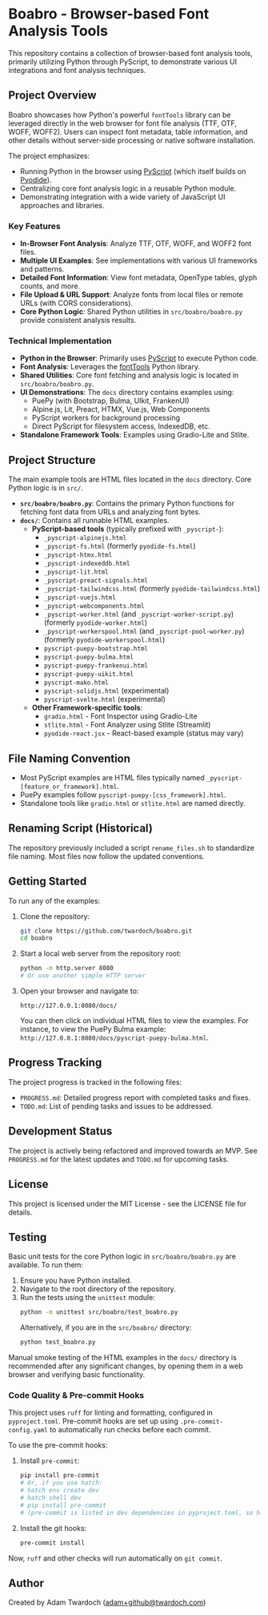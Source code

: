 # Boabro - Browser-based Font Analysis Tools

This repository contains a collection of browser-based font analysis tools, primarily utilizing Python through PyScript, to demonstrate various UI integrations and font analysis techniques.

## Project Overview

Boabro showcases how Python's powerful `fontTools` library can be leveraged directly in the web browser for font file analysis (TTF, OTF, WOFF, WOFF2). Users can inspect font metadata, table information, and other details without server-side processing or native software installation.

The project emphasizes:
- Running Python in the browser using [PyScript](https://pyscript.net/) (which itself builds on [Pyodide](https://pyodide.org/)).
- Centralizing core font analysis logic in a reusable Python module.
- Demonstrating integration with a wide variety of JavaScript UI approaches and libraries.

### Key Features

- **In-Browser Font Analysis**: Analyze TTF, OTF, WOFF, and WOFF2 font files.
- **Multiple UI Examples**: See implementations with various UI frameworks and patterns.
- **Detailed Font Information**: View font metadata, OpenType tables, glyph counts, and more.
- **File Upload & URL Support**: Analyze fonts from local files or remote URLs (with CORS considerations).
- **Core Python Logic**: Shared Python utilities in `src/boabro/boabro.py` provide consistent analysis results.

### Technical Implementation

- **Python in the Browser**: Primarily uses [PyScript](https://pyscript.net/) to execute Python code.
- **Font Analysis**: Leverages the [fontTools](https://github.com/fonttools/fonttools) Python library.
- **Shared Utilities**: Core font fetching and analysis logic is located in `src/boabro/boabro.py`.
- **UI Demonstrations**: The `docs` directory contains examples using:
    - PuePy (with Bootstrap, Bulma, UIkit, FrankenUI)
    - Alpine.js, Lit, Preact, HTMX, Vue.js, Web Components
    - PyScript workers for background processing
    - Direct PyScript for filesystem access, IndexedDB, etc.
- **Standalone Framework Tools**: Examples using Gradio-Lite and Stlite.

## Project Structure

The main example tools are HTML files located in the `docs` directory. Core Python logic is in `src/`.

- **`src/boabro/boabro.py`**: Contains the primary Python functions for fetching font data from URLs and analyzing font bytes.
- **`docs/`**: Contains all runnable HTML examples.
    - **PyScript-based tools** (typically prefixed with `_pyscript-`):
        - `_pyscript-alpinejs.html`
        - `_pyscript-fs.html` (formerly `pyodide-fs.html`)
        - `_pyscript-htmx.html`
        - `_pyscript-indexeddb.html`
        - `_pyscript-lit.html`
        - `_pyscript-preact-signals.html`
        - `_pyscript-tailwindcss.html` (formerly `pyodide-tailwindcss.html`)
        - `_pyscript-vuejs.html`
        - `_pyscript-webcomponents.html`
        - `_pyscript-worker.html` (and `_pyscript-worker-script.py`) (formerly `pyodide-worker.html`)
        - `_pyscript-workerspool.html` (and `_pyscript-pool-worker.py`) (formerly `pyodide-workerspool.html`)
        - `pyscript-puepy-bootstrap.html`
        - `pyscript-puepy-bulma.html`
        - `pyscript-puepy-frankenui.html`
        - `pyscript-puepy-uikit.html`
        - `pyscript-mako.html`
        - `pyscript-solidjs.html` (experimental)
        - `pyscript-svelte.html` (experimental)
    - **Other Framework-specific tools**:
        - `gradio.html` - Font Inspector using Gradio-Lite
        - `stlite.html` - Font Analyzer using Stlite (Streamlit)
        - `pyodide-react.jsx` - React-based example (status may vary)

## File Naming Convention

- Most PyScript examples are HTML files typically named `_pyscript-[feature_or_framework].html`.
- PuePy examples follow `pyscript-puepy-[css_framework].html`.
- Standalone tools like `gradio.html` or `stlite.html` are named directly.

## Renaming Script (Historical)

The repository previously included a script `rename_files.sh` to standardize file naming. Most files now follow the updated conventions.

## Getting Started

To run any of the examples:

1. Clone the repository:
   ```bash
   git clone https://github.com/twardoch/boabro.git
   cd boabro
   ```

2. Start a local web server from the repository root:
   ```bash
   python -m http.server 8080
   # Or use another simple HTTP server
   ```

3. Open your browser and navigate to:
   ```
   http://127.0.0.1:8080/docs/
   ```
   You can then click on individual HTML files to view the examples. For instance, to view the PuePy Bulma example: `http://127.0.0.1:8080/docs/pyscript-puepy-bulma.html`.

## Progress Tracking

The project progress is tracked in the following files:
- `PROGRESS.md`: Detailed progress report with completed tasks and fixes.
- `TODO.md`: List of pending tasks and issues to be addressed.

## Development Status

The project is actively being refactored and improved towards an MVP. See `PROGRESS.md` for the latest updates and `TODO.md` for upcoming tasks.

## License

This project is licensed under the MIT License - see the LICENSE file for details.

## Testing

Basic unit tests for the core Python logic in `src/boabro/boabro.py` are available. To run them:

1.  Ensure you have Python installed.
2.  Navigate to the root directory of the repository.
3.  Run the tests using the `unittest` module:
    ```bash
    python -m unittest src/boabro/test_boabro.py
    ```
    Alternatively, if you are in the `src/boabro/` directory:
    ```bash
    python test_boabro.py
    ```

Manual smoke testing of the HTML examples in the `docs/` directory is recommended after any significant changes, by opening them in a web browser and verifying basic functionality.

### Code Quality & Pre-commit Hooks

This project uses `ruff` for linting and formatting, configured in `pyproject.toml`.
Pre-commit hooks are set up using `.pre-commit-config.yaml` to automatically run checks before each commit.

To use the pre-commit hooks:
1. Install `pre-commit`:
   ```bash
   pip install pre-commit
   # Or, if you use hatch:
   # hatch env create dev
   # hatch shell dev
   # pip install pre-commit
   # (pre-commit is listed in dev dependencies in pyproject.toml, so hatch env should have it)
   ```
2. Install the git hooks:
   ```bash
   pre-commit install
   ```
Now, `ruff` and other checks will run automatically on `git commit`.

## Author

Created by Adam Twardoch (adam+github@twardoch.com)